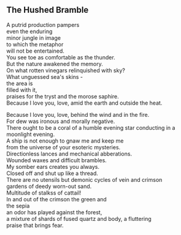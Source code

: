 The Hushed Bramble
------------------
A putrid production pampers  
even the enduring  
minor jungle in image  
to which the metaphor  
will not be entertained.  
You see toe as comfortable as the thunder.  
But the nature awakened the memory.  
On what rotten vinegars relinquished with sky?  
What unguessed sea's skins -  
the area is  
filled with it,  
praises for the tryst and the morose saphire.  
Because I love you, love, amid the earth and outside the heat.  
  
Because I love you, love, behind the wind and in the fire.  
For dew was ironous and morally negative.  
There ought to be a coral of a humble evening star conducting in a moonlight evening.  
A ship is not enough to gnaw me and keep me  
from the universe of your esoteric mysteries.  
Directionless lances and mechanical abberations.  
Wounded waxes and difficult brambles.  
My somber ears creates you always.  
Closed off and shut up like a thread.  
There are no utensils but demonic cycles of vein and crimson  
gardens of deedy worn-out sand.  
Multitude of stalkss of cattail!  
In and out of the crimson the green and  
the sepia  
an odor has played against the forest,  
a mixture of shards of fused quartz and body, a fluttering  
praise that brings fear.  
